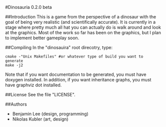#Dinosauria 0.2.0 beta

##Introduction
This is a game from the perspective of a dinosaur with the goal of being very realistic (and scientifically accurate). It is currently in a stage where pretty much all hat you can actually do is walk around and look at the graphics. Most of the work so far has been on the graphics, but I plan to implement better gameplay soon.

##Compiling
In the "dinosauira" root direcotry, type:
```
cmake -"Unix Makefiles" #or whatever type of build you want to generate
make -j2
```
Note that if you want documentation to be generated, you must have doxygen installed. In addition, if you want inheritance graphs, you must have graphviz dot installed.
  
##License
See the file "LICENSE".
  
##Authors
 - Benjamin Lee (design, programming)
 - Nikolas Kubler (art, design)